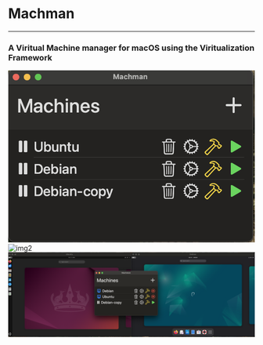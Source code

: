 # Machman
---
### A Viritual Machine manager for macOS using the Viritualization Framework


![img1](https://github.com/BjorneEk/Machman/blob/main/images/machman1.png)
![img2](https://github.com/BjorneEk/Machman/blob/main/images/machman2.png)
![img3](https://github.com/BjorneEk/Machman/blob/main/images/machman3.png)